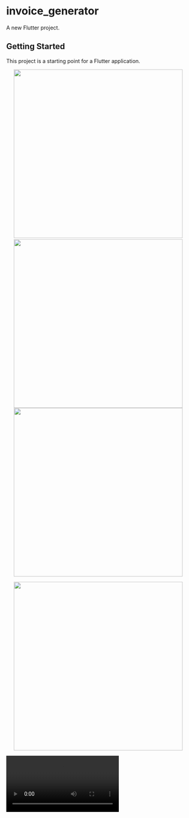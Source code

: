 # invoice_generator

A new Flutter project.

## Getting Started

This project is a starting point for a Flutter application.

<p>
  <img src="https://github.com/Ashupaldeora/invoice_generator/assets/143180848/33620f7b-6651-4000-b7d3-d46021b37cc7" height = "450px" hspace = 20> <img>
   <img src="https://github.com/Ashupaldeora/invoice_generator/assets/143180848/3bd7ccee-38c5-403b-bee5-61bd7269b1e4" height = "450px" hspace = 20><img>
  <img src="https://github.com/Ashupaldeora/invoice_generator/assets/143180848/10bb623b-fbce-4342-be14-e292e264d6bd" height = "450px" hspace = 20><img>
</p>
<p>
  <img src="https://github.com/Ashupaldeora/invoice_generator/assets/143180848/c9fcc3bc-6559-44dc-8c38-dbdb194d3967" height = "450px" hspace = 20>
  
</p>
<video src="https://github.com/Ashupaldeora/invoice_generator/assets/143180848/feb25209-b958-4769-b4e7-87f18fdfccf8">










